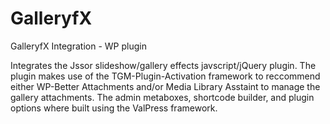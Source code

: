 # GalleryfX
GalleryfX Integration - WP plugin

Integrates the Jssor slideshow/gallery effects javscript/jQuery plugin. The plugin makes use of the TGM-Plugin-Activation framework to reccommend either WP-Better Attachments and/or Media Library Asstaint to manage the gallery attachments.  The admin metaboxes, shortcode builder, and plugin options where built using the ValPress framework. 
